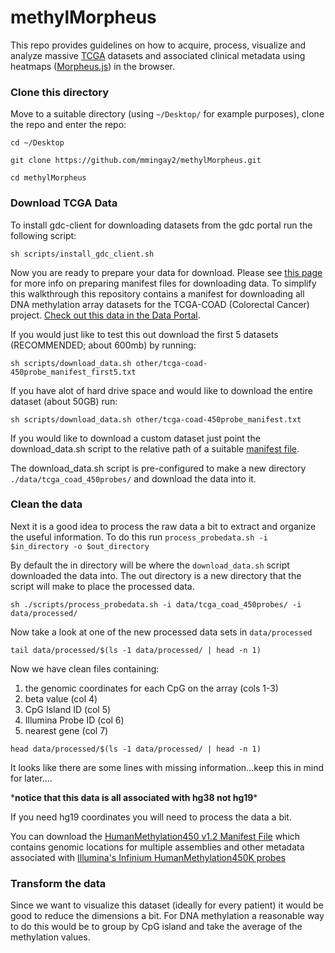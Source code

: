 # methylMorpheus
This repo provides guidelines on how to acquire, process, visualize and analyze massive [TCGA](https://portal.gdc.cancer.gov/) datasets and associated clinical metadata using heatmaps ([Morpheus.js](https://github.com/cmap/morpheus.js)) in the browser.

### Clone this directory

Move to a suitable directory (using `~/Desktop/` for example purposes), clone the repo and enter the repo:

`cd ~/Desktop`

`git clone https://github.com/mmingay2/methylMorpheus.git`

`cd methylMorpheus`

### Download TCGA Data

To install gdc-client for downloading datasets from the gdc portal run the following script:

`sh scripts/install_gdc_client.sh`

Now you are ready to prepare your data for download. Please see [this page](https://docs.gdc.cancer.gov/Data_Transfer_Tool/Users_Guide/Preparing_for_Data_Download_and_Upload/) for more info on preparing manifest files for downloading data. To simplify this walkthrough this repository contains a manifest for downloading all DNA methylation array datasets for the TCGA-COAD (Colorectal Cancer) project. [Check out this data in the Data Portal](https://portal.gdc.cancer.gov/repository?facetTab=files&files_size=100&filters=%7B%22op%22%3A%22and%22%2C%22content%22%3A%5B%7B%22op%22%3A%22in%22%2C%22content%22%3A%7B%22field%22%3A%22cases.primary_site%22%2C%22value%22%3A%5B%22Colon%22%5D%7D%7D%2C%7B%22op%22%3A%22in%22%2C%22content%22%3A%7B%22field%22%3A%22cases.project.project_id%22%2C%22value%22%3A%5B%22TCGA-COAD%22%5D%7D%7D%2C%7B%22op%22%3A%22in%22%2C%22content%22%3A%7B%22field%22%3A%22files.data_category%22%2C%22value%22%3A%5B%22DNA%20Methylation%22%5D%7D%7D%2C%7B%22op%22%3A%22in%22%2C%22content%22%3A%7B%22field%22%3A%22files.data_type%22%2C%22value%22%3A%5B%22Methylation%20Beta%20Value%22%5D%7D%7D%2C%7B%22op%22%3A%22in%22%2C%22content%22%3A%7B%22field%22%3A%22files.platform%22%2C%22value%22%3A%5B%22Illumina%20Human%20Methylation%20450%22%5D%7D%7D%5D%7D).

If you would just like to test this out download the first 5 datasets (RECOMMENDED; about 600mb) by running:

`sh scripts/download_data.sh other/tcga-coad-450probe_manifest_first5.txt`

If you have alot of hard drive space and would like to download the entire dataset (about 50GB) run:

`sh scripts/download_data.sh other/tcga-coad-450probe_manifest.txt`

If you would like to download a custom dataset just point the download_data.sh script to the relative path of a suitable [manifest file](https://docs.gdc.cancer.gov/Data_Transfer_Tool/Users_Guide/Preparing_for_Data_Download_and_Upload/#obtaining-a-manifest-file-for-data-download).

The download_data.sh script is pre-configured to make a new directory `./data/tcga_coad_450probes/` and download the data into it.

### Clean the data

Next it is a good idea to process the raw data a bit to extract and organize the useful information. To do this run `process_probedata.sh -i $in_directory -o $out_directory`

By default the in directory will be where the `download_data.sh` script downloaded the data into. The out directory is a new directory that the script will make to place the processed data.

`sh ./scripts/process_probedata.sh -i data/tcga_coad_450probes/ -i data/processed/`

Now take a look at one of the new processed data sets in `data/processed`

`tail data/processed/$(ls -1 data/processed/ | head -n 1)`

Now we have clean files containing: 
1. the genomic coordinates for each CpG on the array (cols 1-3) 
2. beta value (col 4) 
3. CpG Island ID (col 5)
4. Illumina Probe ID (col 6)
5. nearest gene (col 7)

`head data/processed/$(ls -1 data/processed/ | head -n 1)`

It looks like there are some lines with missing information...keep this in mind for later....

\***notice that this data is all associated with hg38 not hg19**\*

If you need hg19 coordinates you will need to process the data a bit. 

You can download the [HumanMethylation450 v1.2 Manifest File](ftp://ussd-ftp.illumina.com/downloads/ProductFiles/HumanMethylation450/HumanMethylation450_15017482_v1-2.csv) which contains genomic locations for multiple assemblies and other metadata associated with [Illumina's Infinium HumanMethylation450K probes](https://support.illumina.com/downloads/infinium_humanmethylation450_product_files.html)

### Transform the data

Since we want to visualize this dataset (ideally for every patient) it would be good to reduce the dimensions a bit. For DNA methylation a reasonable way to do this would be to group by CpG island and take the average of the methylation values.






